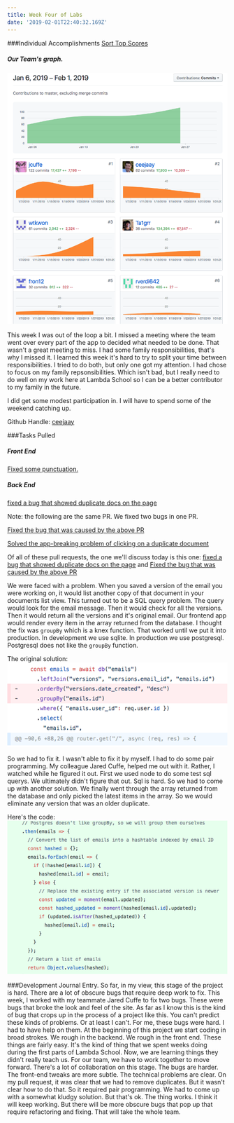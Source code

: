 ```yaml
---
title: Week Four of Labs
date: '2019-02-01T22:40:32.169Z'
---
```


###Individual Accomplishments
[Sort Top Scores](https://www.youtube.com/watch?v=r8pwHPfYmeM&feature=youtu.be)


##### Our Team's graph.
![Team Graph](team_graph.png)

This week I was out of the loop a bit. I missed a meeting where the team went over every part of the app to decided what needed to be done. That wasn't a great meeting to miss. I had some family responsibilities, that's why I missed it. I learned this week it's hard to try to split your time between responsibilities. I tried to do both, but only one got my attention. I had chose to focus on my family repsonsibilities. Which isn't bad, but I really need to do well on my work here at Lambda School so I can be a better contributor to my family in the future.

I did get some modest participation in. I will have to spend some of the weekend catching up.

Github Handle: [ceejaay](https://github.com/ceejaay)

###Tasks Pulled 

##### Front End
[Fixed some punctuation.](https://github.com/Lambda-School-Labs/dont-send-that-email/pull/147)

##### Back End
[fixed a bug that showed duplicate docs on the page](https://github.com/Lambda-School-Labs/dont-send-that-email/pull/132)

Note: the following are the same PR. We fixed two bugs in one PR.

[Fixed the bug that was caused by the above PR](https://github.com/Lambda-School-Labs/dont-send-that-email/pull/142)

[Solved the app-breaking problem of clicking on a duplicate document](https://github.com/Lambda-School-Labs/dont-send-that-email/pull/142)


Of all of these pull requests, the one we'll discuss today is this one:
[fixed a bug that showed duplicate docs on the page](https://github.com/Lambda-School-Labs/dont-send-that-email/pull/132) and  [Fixed the bug that was caused by the above PR](https://github.com/Lambda-School-Labs/dont-send-that-email/pull/142)

We were faced with a problem. When you saved a version of the email you were working on, it would list another copy of that document in your documents list view. This turned out to be a SQL query problem. The query would look for the email message. Then it would check for all the versions. Then it would return all the versions and it's original email. Our frontend app would render every item in the array returned from the database. I thought the fix was `groupBy` which is a knex function. That worked until we put it into production. In development we use sqlite. In production we use postgresql. Postgresql does not like the `groupBy` function.

The original solution:
![The original solution](original_solution.png)

So we had to fix it. I wasn't able to fix it by myself. I had to do some pair programming. My colleague Jared Cuffe, helped me out with it. Rather, I watched while he figured it out. First we used node to do some test sql querys. We ultimately didn't figure that out. Sql is hard. So we had to come up with another solution. We finally went through the array returned from the database and only picked the latest items in the array. So we would eliminate any version that was an older duplicate. 

Here's the code:
![the solution](the_solution.png)


###Development Journal Entry.
 So far, in my view, this stage of the project is hard. There are a lot of obscure bugs that require deep work to fix. This week, I worked with my teammate Jared Cuffe to fix two bugs. These were bugs that broke the look and feel of the site. As far as I know this is the kind of bug that crops up in the process of a project like this. You can't predict these kinds of problems. Or at least I can't. For me, these bugs were hard. I had to have help on them. At the beginning of this project we start coding in broad strokes. We rough in the backend. We rough in the front end. These things are fairly easy. It's the kind of thing that we spent weeks doing during the first parts of Lambda School. Now, we are learning things they didn't really teach us. For our team, we have to work together to move forward. There's a lot of collaboration on this stage. The bugs are harder. The front-end tweaks are more subtle. The technical problems are clear. On my pull request, it was clear that we had to remove duplicates. But it wasn't clear how to do that. So it required pair programming. We had to come up with a somewhat kludgy solution. But that's ok. The thing works. I think it will keep working. But there will be more obscure bugs that pop up that require refactoring and fixing. That will take the whole team.

